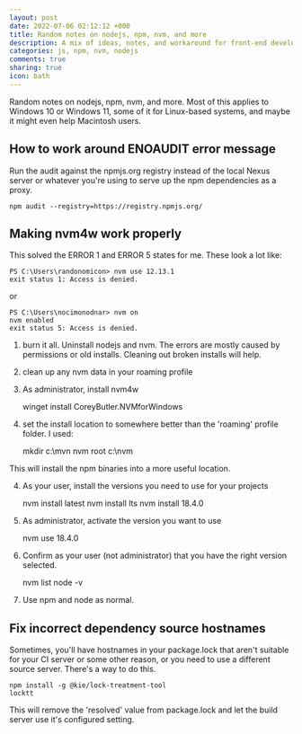 ```yaml
---
layout: post
date: 2022-07-06 02:12:12 +000
title: Random notes on nodejs, npm, nvm, and more
description: A mix of ideas, notes, and workaround for front-end development
categories: js, npm, nvm, nodejs
comments: true
sharing: true
icon: bath
---
```


Random notes on nodejs, npm, nvm, and more. Most of this applies to Windows 10 or Windows 11, some of it for Linux-based systems, and maybe it might even help Macintosh users.

## How to work around ENOAUDIT error message

Run the audit against the npmjs.org registry instead of the local Nexus server or whatever you're using to serve up the npm dependencies as a proxy.

    npm audit --registry=https://registry.npmjs.org/


## Making nvm4w work properly

This solved the ERROR 1 and ERROR 5 states for me. These look a lot like:

    PS C:\Users\randonomicon> nvm use 12.13.1
    exit status 1: Access is denied.

or
    
    PS C:\Users\nocimonodnar> nvm on
    nvm enabled
    exit status 5: Access is denied.

1. burn it all. Uninstall nodejs and nvm. The errors are mostly caused by permissions or old installs. Cleaning out broken installs will help.
2. clean up any nvm data in your roaming profile
3. As administrator, install nvm4w


     winget install CoreyButler.NVMforWindows

4. set the install location to somewhere better than the 'roaming' profile folder. I used:


     mkdir c:\mvn
     nvm root c:\nvm


This will install the npm binaries into a more useful location.


4. As your user, install the versions you need to use for your projects


     nvm install latest
     nvm install lts
     nvm install 18.4.0

5. As administrator, activate the version you want to use


     nvm use 18.4.0


6. Confirm as your user (not administrator) that you have the right version selected.


     nvm list
     node -v


7. Use npm and node as normal.


## Fix incorrect dependency source hostnames

Sometimes, you'll have hostnames in your package.lock that aren't suitable for your CI server or some other reason, or you need to use a different source server. There's a way to do this.


    npm install -g @kie/lock-treatment-tool
    locktt

This will remove the 'resolved' value from package.lock and let the build server use it's configured setting.


